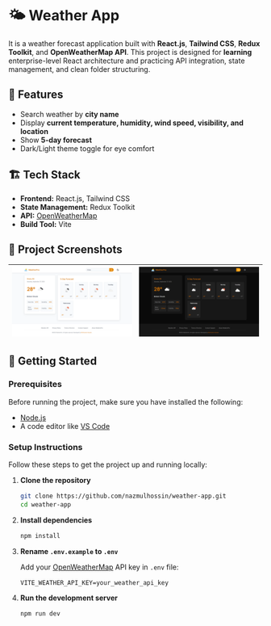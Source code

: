 # 🌤️ Weather App

It is a weather forecast application built with **React.js**, **Tailwind CSS**, **Redux Toolkit**, and **OpenWeatherMap API**. This project is designed for **learning** enterprise-level React architecture and practicing API integration, state management, and clean folder structuring.

## 🚀 Features

- Search weather by **city name**  
- Display **current temperature, humidity, wind speed, visibility, and location**  
- Show **5-day forecast**
- Dark/Light theme toggle for eye comfort

## 🏗️ Tech Stack

- **Frontend:** React.js, Tailwind CSS  
- **State Management:** Redux Toolkit  
- **API:** [OpenWeatherMap](https://openweathermap.org/api)  
- **Build Tool:** Vite

## 📸 Project Screenshots

| ![Image 1](public/project-screenshots/landing-page-light.png) | ![Image 2](public/project-screenshots/landing-page-dark.png) |
|:--:|:--:|

## 🏁 Getting Started

### Prerequisites
Before running the project, make sure you have installed the following:

- [Node.js](https://nodejs.org/)
- A code editor like [VS Code](https://code.visualstudio.com/)

### Setup Instructions
Follow these steps to get the project up and running locally:

1. **Clone the repository**
   ```sh
   git clone https://github.com/nazmulhossin/weather-app.git
   cd weather-app
   ```
2. **Install dependencies**
   ```sh
   npm install
   ```
3. **Rename `.env.example` to `.env`**

   Add your [OpenWeatherMap](https://openweathermap.org/) API key in `.env` file:
   ```env
   VITE_WEATHER_API_KEY=your_weather_api_key
   ```
5. **Run the development server**
   ```sh
   npm run dev
   ```
   
